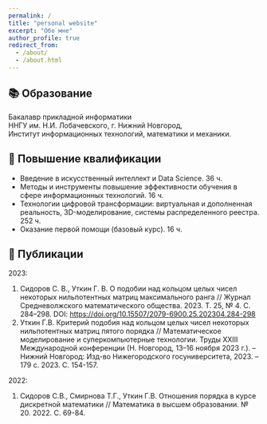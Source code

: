 ```yaml
---
permalink: /
title: "personal website"
excerpt: "Обо мне"
author_profile: true
redirect_from: 
  - /about/
  - /about.html
---
```


## 📚 Образование   

Бакалавр прикладной информатики  
ННГУ им. Н.И. Лобачевского, г. Нижний Новгород,  
Институт информационных технологий, математики и механики.

## 📕 Повышение квалификации  

+ Введение в искусственный интеллект и Data Science. 36 ч.
+ Методы и инструменты повышение эффективности обучения в сфере информационных технологий. 16 ч.  
+ Технологии цифровой трансформации: виртуальная и дополненная реальность, 3D-моделирование, системы распределенного реестра. 252 ч.  
+ Оказание первой помощи (базовый курс). 16 ч.

## 📖 Публикации  

2023:  
1. Сидоров С. В., Уткин Г. В. О подобии над кольцом целых чисел некоторых нильпотентных матриц максимального ранга // Журнал Средневолжского математического общества. 2023. Т. 25, № 4. С. 284–298. DOI: https://doi.org/10.15507/2079-6900.25.202304.284-298  
2. Уткин Г.В. Критерий подобия над кольцом целых чисел некоторых нильпотентных матриц пятого порядка // Математическое моделирование и суперкомпьютерные технологии. Труды XXIII Международной конференции (Н. Новгород, 13–16 ноября 2023 г.). – Нижний Новгород: Изд-во Нижегородского госуниверситета, 2023. – 179 с. 2023. С. 154-157.

2022:

1. Сидоров С.В., Смирнова Т.Г., Уткин Г.В. Отношения порядка в курсе дискретной математики // Математика в высшем образовании. № 20. 2022. С. 69-84.

